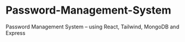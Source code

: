 # Password-Management-System
Password Management System – using React, Tailwind, MongoDB and Express
